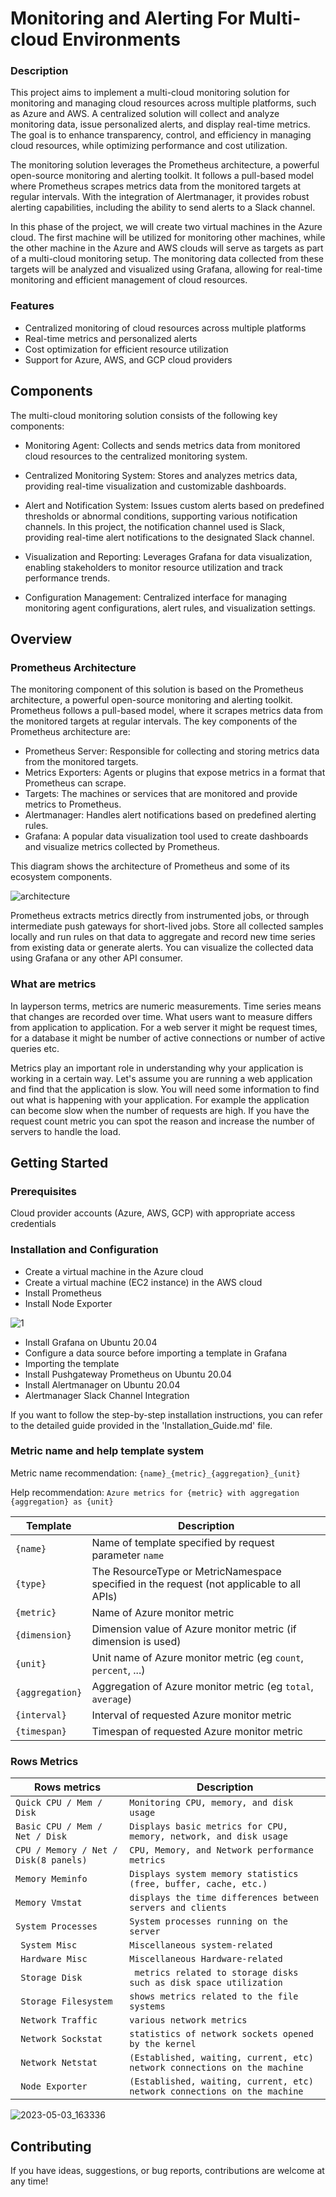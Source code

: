 # Monitoring and Alerting For Multi-cloud Environments

### Description

This project aims to implement a multi-cloud monitoring solution for monitoring and managing cloud resources across multiple platforms, such as Azure and AWS. A centralized solution will collect and analyze monitoring data, issue personalized alerts, and display real-time metrics. The goal is to enhance transparency, control, and efficiency in managing cloud resources, while optimizing performance and cost utilization.

The monitoring solution leverages the Prometheus architecture, a powerful open-source monitoring and alerting toolkit. It follows a pull-based model where Prometheus scrapes metrics data from the monitored targets at regular intervals. With the integration of Alertmanager, it provides robust alerting capabilities, including the ability to send alerts to a Slack channel.

In this phase of the project, we will create two virtual machines in the Azure cloud. The first machine will be utilized for monitoring other machines, while the other machine in the Azure and AWS clouds will serve as targets as part of a multi-cloud monitoring setup. The monitoring data collected from these targets will be analyzed and visualized using Grafana, allowing for real-time monitoring and efficient management of cloud resources.

### Features
* Centralized monitoring of cloud resources across multiple platforms
* Real-time metrics and personalized alerts
* Cost optimization for efficient resource utilization
* Support for Azure, AWS, and GCP cloud providers

## Components
The multi-cloud monitoring solution consists of the following key components:

* Monitoring Agent: Collects and sends metrics data from monitored cloud resources to the centralized monitoring system.

* Centralized Monitoring System: Stores and analyzes metrics data, providing real-time visualization and customizable dashboards.

* Alert and Notification System: Issues custom alerts based on predefined thresholds or abnormal conditions, supporting various notification channels. In this project, the notification channel used is Slack, providing real-time alert notifications to the designated Slack channel.
* Visualization and Reporting: Leverages Grafana for data visualization, enabling stakeholders to monitor resource utilization and track performance trends.

* Configuration Management: Centralized interface for managing monitoring agent configurations, alert rules, and visualization settings.
## Overview
### Prometheus Architecture

The monitoring component of this solution is based on the Prometheus architecture, a powerful open-source monitoring and alerting toolkit. Prometheus follows a pull-based model, where it scrapes metrics data from the monitored targets at regular intervals. The key components of the Prometheus architecture are:

* Prometheus Server: Responsible for collecting and storing metrics data from the monitored targets.
* Metrics Exporters: Agents or plugins that expose metrics in a format that Prometheus can scrape.
* Targets: The machines or services that are monitored and provide metrics to Prometheus.
* Alertmanager: Handles alert notifications based on predefined alerting rules.
* Grafana: A popular data visualization tool used to create dashboards and visualize metrics collected by Prometheus.

This diagram shows the architecture of Prometheus and some of its ecosystem components. 

![architecture](https://github.com/JawherLabben/monitoringAlertingForMulti-cloudEnvironments/assets/75523733/6bff693a-1acd-4891-be5a-64f6754ee1f8)

Prometheus extracts metrics directly from instrumented jobs, or through intermediate push gateways for short-lived jobs. Store all collected samples locally and run rules on that data to aggregate and record new time series from existing data or generate alerts. You can visualize the collected data using Grafana or any other API consumer.

### What are metrics
 
In layperson terms, metrics are numeric measurements. Time series means that changes are recorded over time. What users want to measure differs from application to application. For a web server it might be request times, for a database it might be number of active connections or number of active queries etc.

Metrics play an important role in understanding why your application is working in a certain way. Let's assume you are running a web application and find that the application is slow. You will need some information to find out what is happening with your application. For example the application can become slow when the number of requests are high. If you have the request count metric you can spot the reason and increase the number of servers to handle the load.

## Getting Started

### Prerequisites
Cloud provider accounts (Azure, AWS, GCP) with appropriate access credentials

### Installation and Configuration
* Create a virtual machine in the Azure cloud
* Create a virtual machine (EC2 instance) in the AWS cloud
* Install Prometheus
* Install Node Exporter

![1](https://github.com/JawherLabben/monitoringAlertingForMulti-cloudEnvironments/assets/75523733/76531ad0-c973-4894-a4e8-9c5869203481)


* Install Grafana on Ubuntu 20.04
* Configure a data source before importing a template in Grafana
* Importing the template 
* Install Pushgateway Prometheus on Ubuntu 20.04
* Install Alertmanager on Ubuntu 20.04
* Alertmanager Slack Channel Integration
 
 If you want to follow the step-by-step installation instructions, you can refer to the detailed guide provided in the 'Installation_Guide.md' file.
 
### Metric name and help template system


Metric name recommendation: `{name}_{metric}_{aggregation}_{unit}`

Help recommendation: `Azure metrics for {metric} with aggregation {aggregation} as {unit}`


| Template        | Description                                                                               |
|-----------------|-------------------------------------------------------------------------------------------|
| `{name}`        | Name of template specified by request parameter `name`                                    |
| `{type}`        | The ResourceType or MetricNamespace specified in the request (not applicable to all APIs) |
| `{metric}`      | Name of Azure monitor metric                                                              |
| `{dimension}`   | Dimension value of Azure monitor metric (if dimension is used)                            |
| `{unit}`        | Unit name of Azure monitor metric (eg `count`, `percent`, ...)                            |
| `{aggregation}` | Aggregation of Azure monitor metric (eg `total`, `average`)                               |
| `{interval}`    | Interval of requested Azure monitor metric                                                |
| `{timespan}`    | Timespan of requested Azure monitor metric                                                |

### Rows Metrics

| Rows metrics                             | Description                                                                     |
|------------------------------------------|---------------------------------------------------------------------------------|
| `Quick CPU / Mem / Disk`                 | `Monitoring CPU, memory, and disk usage`                                        |   
| `Basic CPU / Mem / Net / Disk`           | `Displays basic metrics for CPU, memory, network, and disk usage`               |
| `CPU / Memory / Net / Disk(8 panels)`    | `CPU, Memory, and Network performance metrics`                                  |
| `Memory Meminfo`                         | `Displays system memory statistics (free, buffer, cache, etc.) `                |
| `Memory Vmstat`                          | `displays the time differences between servers and clients  `                   |              
| `System Processes`                       | `System processes running on the server `                                       |             
| ` System Misc`                           | ` Miscellaneous system-related  `                                               |             
| ` Hardware Misc`                         | ` Miscellaneous Hardware-related  `                                             |              
| ` Storage Disk`                          | `  metrics related to storage disks such as disk space utilization `            |             
| ` Storage Filesystem`                    | ` shows metrics related to the file systems  `                                  |              
| ` Network Traffic`                       | ` various network metrics  `                                                    |             
| ` Network Sockstat`                      | ` statistics of network sockets opened by the kernel  `                         |              
| ` Network Netstat`                       | ` (Established, waiting, current, etc) network connections on the machine  `    |       
| ` Node Exporter`                         | ` (Established, waiting, current, etc) network connections on the machine  `    |   


![2023-05-03_163336](https://github.com/JawherLabben/monitoringAlertingForMulti-cloudEnvironments/assets/75523733/b81f5279-7182-4ac5-96b8-68aea5a3dbe7)

 
 ## Contributing
 If you have ideas, suggestions, or bug reports, contributions are welcome at any time!

